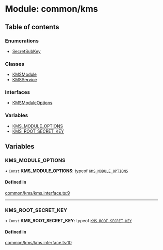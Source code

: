 # Module: common/kms

## Table of contents

### Enumerations

- [SecretSubKey](../enums/common_kms.SecretSubKey.md)

### Classes

- [KMSModule](../classes/common_kms.KMSModule.md)
- [KMSService](../classes/common_kms.KMSService.md)

### Interfaces

- [KMSModuleOptions](../interfaces/common_kms.KMSModuleOptions.md)

### Variables

- [KMS_MODULE_OPTIONS](common_kms.md#kms_module_options)
- [KMS_ROOT_SECRET_KEY](common_kms.md#kms_root_secret_key)

## Variables

### <a id="kms_module_options" name="kms_module_options"></a> KMS_MODULE_OPTIONS

• `Const` **KMS_MODULE_OPTIONS**: typeof [`KMS_MODULE_OPTIONS`](common_kms.md#kms_module_options)

#### Defined in

[common/kms/kms.interface.ts:9](https://github.com/brickdoc/brickdoc/blob/master/apps/server-api/src/common/kms/kms.interface.ts#L9)

---

### <a id="kms_root_secret_key" name="kms_root_secret_key"></a> KMS_ROOT_SECRET_KEY

• `Const` **KMS_ROOT_SECRET_KEY**: typeof [`KMS_ROOT_SECRET_KEY`](common_kms.md#kms_root_secret_key)

#### Defined in

[common/kms/kms.interface.ts:10](https://github.com/brickdoc/brickdoc/blob/master/apps/server-api/src/common/kms/kms.interface.ts#L10)

